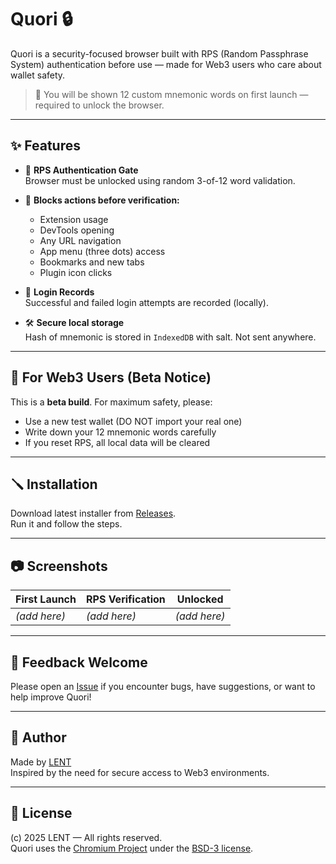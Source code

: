 # Quori 🔒

Quori is a security-focused browser built with RPS (Random Passphrase System) authentication before use — made for Web3 users who care about wallet safety.

> 🧠 You will be shown 12 custom mnemonic words on first launch — required to unlock the browser.

---

## ✨ Features

- 🔐 **RPS Authentication Gate**  
  Browser must be unlocked using random 3-of-12 word validation.
  
- 🛑 **Blocks actions before verification:**  
  - Extension usage  
  - DevTools opening  
  - Any URL navigation  
  - App menu (three dots) access  
  - Bookmarks and new tabs  
  - Plugin icon clicks  

- 📜 **Login Records**  
  Successful and failed login attempts are recorded (locally).

- 🛠️ **Secure local storage**  
  Hash of mnemonic is stored in `IndexedDB` with salt. Not sent anywhere.

---

## 🧪 For Web3 Users (Beta Notice)

This is a **beta build**. For maximum safety, please:
- Use a new test wallet (DO NOT import your real one)
- Write down your 12 mnemonic words carefully
- If you reset RPS, all local data will be cleared

---

## 🪛 Installation

Download latest installer from [Releases](https://github.com/LENT4869/Quori/releases).  
Run it and follow the steps.

---

## 📷 Screenshots

| First Launch | RPS Verification | Unlocked |
| ------------ | ---------------- | -------- |
| *(add here)* | *(add here)*     | *(add here)* |

---

## 📣 Feedback Welcome

Please open an [Issue](https://github.com/LENT4869/Quori/issues) if you encounter bugs, have suggestions, or want to help improve Quori!

---

## 👤 Author

Made by [LENT](https://github.com/LENT4869)  
Inspired by the need for secure access to Web3 environments.

---

## 🪪 License

(c) 2025 LENT — All rights reserved.  
Quori uses the [Chromium Project](https://www.chromium.org/) under the [BSD-3 license](https://chromium.googlesource.com/chromium/src/+/main/LICENSE).
